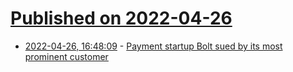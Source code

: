 # [Published on 2022-04-26](index.md)

* [2022-04-26, 16:48:09](https://news.ycombinator.com/item?id=31169774) - [Payment startup Bolt sued by its most prominent customer](https://www.bloomberg.com/news/articles/2022-04-26/forever-21-parent-authentic-brands-sues-bolt-startup)

